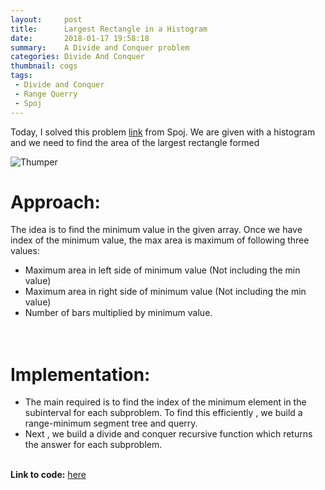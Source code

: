 ```yaml
---
layout:     post
title:      Largest Rectangle in a Histogram
date:       2018-01-17 19:58:18
summary:    A Divide and Conquer problem
categories: Divide And Conquer
thumbnail: cogs
tags:
 - Divide and Conquer
 - Range Querry
 - Spoj
---
```


Today, I solved this problem [link](https://www.spoj.com/problems/HISTOGRA/) from Spoj.
We are given with a histogram and we need to find the area of the largest rectangle formed

![Thumper](https://i.imgur.com/u3BjujO.jpg)



# Approach:

The idea is to find the minimum value in the given array. 
Once we have index of the minimum value, the max area is maximum of following three values:
  * Maximum area in left side of minimum value (Not including the min value)
  * Maximum area in right side of minimum value (Not including the min value)
  * Number of bars multiplied by minimum value.<br/><br/><br/>

  
  
# Implementation:

* The main required is to find the index of the minimum element in the subinterval for each subproblem.
  To find this efficiently , we build a range-minimum segment tree and querry.
* Next , we build a divide and conquer recursive function which returns the answer for each subproblem.<br/><br/>



**Link to code:** [here](https://ideone.com/FWCNWt)


